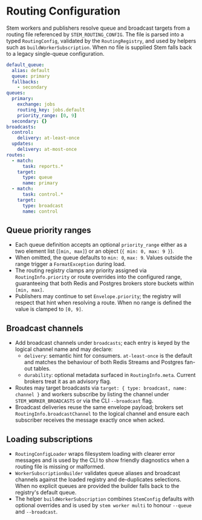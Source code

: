# Routing Configuration

Stem workers and publishers resolve queue and broadcast targets from a routing
file referenced by `STEM_ROUTING_CONFIG`. The file is parsed into a typed
`RoutingConfig`, validated by the `RoutingRegistry`, and used by helpers such as
`buildWorkerSubscription`. When no file is supplied Stem falls back to a legacy
single-queue configuration.

```yaml
default_queue:
  alias: default
  queue: primary
  fallbacks:
    - secondary
queues:
  primary:
    exchange: jobs
    routing_key: jobs.default
    priority_range: [0, 9]
  secondary: {}
broadcasts:
  control:
    delivery: at-least-once
  updates:
    delivery: at-most-once
routes:
  - match:
      task: reports.*
    target:
      type: queue
      name: primary
  - match:
      task: control.*
    target:
      type: broadcast
      name: control
```

## Queue priority ranges

- Each queue definition accepts an optional `priority_range` either as a two
  element list (`[min, max]`) or an object (`{ min: 0, max: 9 }`).
- When omitted, the queue defaults to `min: 0`, `max: 9`. Values outside the
  range trigger a `FormatException` during load.
- The routing registry clamps any priority assigned via `RoutingInfo.priority`
  or route overrides into the configured range, guaranteeing that both Redis
  and Postgres brokers store buckets within `[min, max]`.
- Publishers may continue to set `Envelope.priority`; the registry will respect
  that hint when resolving a route. When no range is defined the value is
  clamped to `[0, 9]`.

## Broadcast channels

- Add broadcast channels under `broadcasts`; each entry is keyed by the logical
  channel name and may declare:
  - `delivery`: semantic hint for consumers. `at-least-once` is the default and
    matches the behaviour of both Redis Streams and Postgres fan-out tables.
  - `durability`: optional metadata surfaced in `RoutingInfo.meta`. Current
    brokers treat it as an advisory flag.
- Routes may target broadcasts via `target: { type: broadcast, name: channel }`
  and workers subscribe by listing the channel under `STEM_WORKER_BROADCASTS`
  or via the CLI `--broadcast` flag.
- Broadcast deliveries reuse the same envelope payload; brokers set
  `RoutingInfo.broadcastChannel` to the logical channel and ensure each
  subscriber receives the message exactly once when acked.

## Loading subscriptions

- `RoutingConfigLoader` wraps filesystem loading with clearer error messages
  and is used by the CLI to show friendly diagnostics when a routing file is
  missing or malformed.
- `WorkerSubscriptionBuilder` validates queue aliases and broadcast channels
  against the loaded registry and de-duplicates selections. When no explicit
  queues are provided the builder falls back to the registry's default queue.
- The helper `buildWorkerSubscription` combines `StemConfig` defaults with
  optional overrides and is used by `stem worker multi` to honour `--queue`
  and `--broadcast`.
